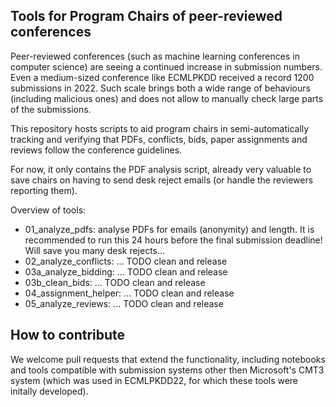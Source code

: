 Tools for Program Chairs of peer-reviewed conferences
-----------------------------------------------------

Peer-reviewed conferences (such as machine learning conferences in computer science) are seeing a continued increase in submission numbers. Even a medium-sized conference like ECMLPKDD received a record 1200 submissions in 2022. Such scale brings both a wide range of behaviours (including malicious ones) and does not allow to manually check large parts of the submissions.

This repository hosts scripts to aid program chairs in semi-automatically tracking and verifying that PDFs, conflicts, bids, paper assignments and reviews follow the conference guidelines.

For now, it only contains the PDF analysis script, already very valuable to save chairs on having to send desk reject emails (or handle the reviewers reporting them).

Overview of tools:

   * 01_analyze_pdfs: analyse PDFs for emails (anonymity) and length. It is recommended to run this 24 hours before the final submission deadline! Will save you many desk rejects...
   * 02_analyze_conflicts: ... TODO clean and release
   * 03a_analyze_bidding: ... TODO clean and release
   * 03b_clean_bids: ... TODO clean and release
   * 04_assignment_helper: ... TODO clean and release
   * 05_analyze_reviews: ... TODO clean and release

How to contribute
-----------------

We welcome pull requests that extend the functionality, including notebooks and tools compatible with submission systems other then Microsoft's CMT3 system (which was used in ECMLPKDD22, for which these tools were initally developed).


